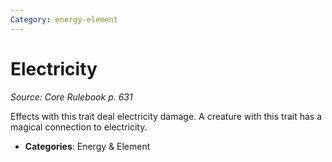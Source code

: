 ```yaml
---
Category: energy-element
---
```

# Electricity  
*Source: Core Rulebook p. 631*  

Effects with this trait deal electricity damage. A creature with this trait has a magical connection to electricity.

- **Categories**: Energy & Element
